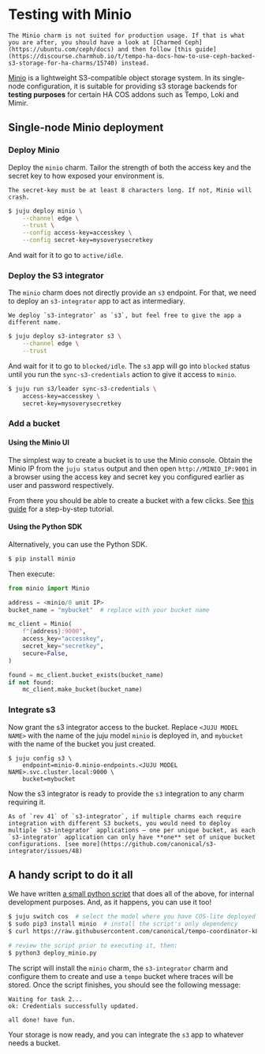 # Testing with Minio

```{warning}
The Minio charm is not suited for production usage. If that is what you are after, you should have a look at [Charmed Ceph](https://ubuntu.com/ceph/docs) and then follow [this guide](https://discourse.charmhub.io/t/tempo-ha-docs-how-to-use-ceph-backed-s3-storage-for-ha-charms/15740) instead.
```

[Minio](https://min.io/) is a lightweight S3-compatible object storage system. In its 
single-node configuration, it is suitable for providing s3 storage backends for 
**testing purposes** for certain HA COS addons such as Tempo, Loki and Mimir. 

## Single-node Minio deployment

### Deploy Minio

Deploy the `minio` charm. Tailor the strength of both the access key and the secret key to how exposed your environment is.

```{note}
The secret-key must be at least 8 characters long. If not, Minio will crash.
```

```bash
$ juju deploy minio \
    --channel edge \
    --trust \
    --config access-key=accesskey \
    --config secret-key=mysoverysecretkey
```

And wait for it to go to `active/idle`.

### Deploy the S3 integrator

The `minio` charm does not directly provide an `s3` endpoint. For that, we need to deploy an `s3-integrator` app to act as intermediary.


```{note}
We deploy `s3-integrator` as `s3`, but feel free to give the app a different name.
```

```bash
$ juju deploy s3-integrator s3 \
    --channel edge \
    --trust 
```

And wait for it to go to `blocked/idle`.
The `s3` app will go into `blocked` status until you run the `sync-s3-credentials` action to give it access to `minio`.

```bash
$ juju run s3/leader sync-s3-credentials \
    access-key=accesskey \
    secret-key=mysoverysecretkey
```


### Add a bucket

#### Using the Minio UI

The simplest way to create a bucket is to use the Minio console. Obtain the Minio IP from the `juju status` output and then open `http://MINIO_IP:9001` in a browser using the access key and secret key you configured earlier as user and password respectively.

From there you should be able to create a bucket with a few clicks. See [this guide](https://thenewstack.io/how-to-create-an-object-storage-bucket-with-minio-object-storage/) for a step-by-step tutorial.


#### Using the Python SDK

Alternatively, you can use the Python SDK.

```bash
$ pip install minio
```

Then execute:

```python
from minio import Minio

address = <minio/0 unit IP>
bucket_name = "mybucket"  # replace with your bucket name

mc_client = Minio(
    f"{address}:9000",
    access_key="accesskey",
    secret_key="secretkey",
    secure=False,
)

found = mc_client.bucket_exists(bucket_name)
if not found:
    mc_client.make_bucket(bucket_name)
```

### Integrate s3

Now grant the s3 integrator access to the bucket. Replace `<JUJU MODEL NAME>` with the name of the juju model `minio` is deployed in, and `mybucket` with the name of the bucket you just created.


```
$ juju config s3 \
    endpoint=minio-0.minio-endpoints.<JUJU MODEL NAME>.svc.cluster.local:9000 \
    bucket=mybucket
```

Now the s3 integrator is ready to provide the `s3` integration to any charm requiring it.


```{warning}
As of `rev 41` of `s3-integrator`, if multiple charms each require integration with different S3 buckets, you would need to deploy multiple `s3-integrator` applications — one per unique bucket, as each `s3-integrator` application can only have **one** set of unique bucket configurations. [see more](https://github.com/canonical/s3-integrator/issues/48)
```

## A handy script to do it all

We have written [a small python script](https://raw.githubusercontent.com/canonical/tempo-coordinator-k8s-operator/main/scripts/deploy_minio.py) that does all of the above, for internal development purposes. And, as it happens, you can use it too!

```bash
$ juju switch cos  # select the model where you have COS-lite deployed
$ sudo pip3 install minio  # install the script's only dependency
$ curl https://raw.githubusercontent.com/canonical/tempo-coordinator-k8s-operator/main/scripts/deploy_minio.py -o deploy_minio.py

# review the script prior to executing it, then:
$ python3 deploy_minio.py
```

The script will install the `minio` charm, the `s3-integrator` charm and configure them to create and use a `tempo` bucket where traces will be stored. Once the script finishes, you should see the following message:

```text
Waiting for task 2...
ok: Credentials successfully updated.

all done! have fun.
```

Your storage is now ready, and you can integrate the `s3` app to whatever needs a bucket.